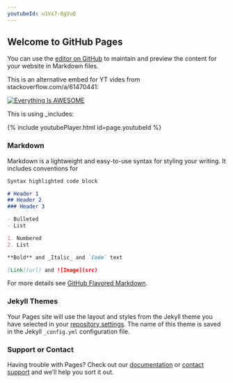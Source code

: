 ```yaml
---
youtubeId: u1Vx7-8gVuQ
---
```


## Welcome to GitHub Pages

You can use the [editor on GitHub](/README.md) to maintain and preview the content for your website in Markdown files.

This is an alternative embed for YT vides from stackoverflow.com/a/61470441:

[![Everything Is AWESOME](https://yt-embed.herokuapp.com/embed?v=StTqXEQ2l-Y)](https://www.youtube.com/watch?v=StTqXEQ2l-Y "Everything Is AWESOME")

This is using \_includes:

{% include youtubePlayer.html id=page.youtubeId %}

<!-- {% include googleDrivePlayer.html id=page.driveId %} 
1EC8BnjJMon-vqy-UhLKk9sf_oukZzEbP/preview would be your video ID -->

<!--<iframe src="https://player.vimeo.com/video/3084678" width="640" height="512" frameborder="0" allow="autoplay; fullscreen" allowfullscreen></iframe>-->

### Markdown

Markdown is a lightweight and easy-to-use syntax for styling your writing. It includes conventions for

```markdown
Syntax highlighted code block

# Header 1
## Header 2
### Header 3

- Bulleted
- List

1. Numbered
2. List

**Bold** and _Italic_ and `Code` text

[Link](url) and ![Image](src)
```

For more details see [GitHub Flavored Markdown](https://guides.github.com/features/mastering-markdown/).

### Jekyll Themes

Your Pages site will use the layout and styles from the Jekyll theme you have selected in your [repository settings](https://github.com/RodBuaiz/teste/settings). The name of this theme is saved in the Jekyll `_config.yml` configuration file.

### Support or Contact

Having trouble with Pages? Check out our [documentation](https://help.github.com/categories/github-pages-basics/) or [contact support](https://github.com/contact) and we’ll help you sort it out.
